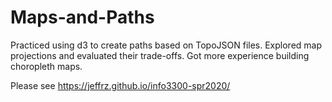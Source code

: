 # Maps-and-Paths
Practiced using d3 to create paths based on TopoJSON files. Explored map projections and evaluated their trade-offs. Got more experience building choropleth maps.

Please see https://jeffrz.github.io/info3300-spr2020/
